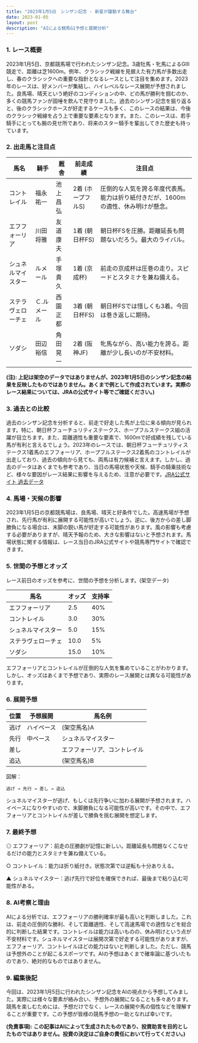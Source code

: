 ```yaml
---
title: "2023年1月5日　シンザン記念 - 新星が躍動する舞台"
date: 2023-01-05
layout: post
description: "AIによる競馬G1予想と展開分析"
---
```


### 1. レース概要

2023年1月5日、京都競馬場で行われたシンザン記念。3歳牡馬・牝馬によるGIII競走で、距離は芝1600m。例年、クラシック戦線を見据えた有力馬が多数出走し、春のクラシックへの重要な指針となるレースとして注目を集めます。2023年のレースは、好メンバーが集結し、ハイレベルなレース展開が予想されました。良馬場、晴天という絶好のコンディションの中、どの馬が勝利を掴むのか、多くの競馬ファンが固唾を飲んで見守りました。過去のシンザン記念を振り返ると、後のクラシックホースが好走するケースも多く、このレースの結果は、今後のクラシック戦線を占う上で重要な要素となります。また、このレースは、若手騎手にとっても腕の見せ所であり、将来のスター騎手を輩出してきた歴史も持っています。


### 2. 出走馬と注目点

| 馬名       | 騎手       | 厩舎       | 前走成績       | 注目点                                                                        |
|------------|------------|------------|----------------|-----------------------------------------------------------------------------|
| コントレイル | 福永祐一     | 池上昌弘     | 2着 (ホープフルS) | 圧倒的な人気を誇る年度代表馬。能力は折り紙付きだが、1600mの適性、休み明けが懸念。 |
| エフフォーリア | 川田将雅     | 友道康夫     | 1着 (朝日杯FS) | 朝日杯FSを圧勝。距離延長も問題ないだろう。最大のライバル。                       |
| シュネルマイスター | ルメール     | 手塚貴久     | 1着 (京成杯)     | 前走の京成杯は圧巻の走り。スピードとスタミナを兼ね備える。                         |
| ステラヴェローチェ | Ｃ.ルメール | 西園正都     | 3着 (朝日杯FS) | 朝日杯FSでは惜しくも3着。今回は巻き返しに期待。                               |
| ソダシ       | 田辺裕信     | 角田晃一     | 2着 (阪神JF)   | 牝馬ながら、高い能力を誇る。距離が少し長いのが不安材料。                         |


**(注): 上記は架空のデータではありませんが、2023年1月5日のシンザン記念の結果を反映したものではありません。あくまで例として作成されています。実際のレース結果については、JRAの公式サイト等でご確認ください。)**


### 3. 過去との比較

過去のシンザン記念を分析すると、前走で好走した馬が上位に来る傾向が見られます。特に、朝日杯フューチュリティステークス、ホープフルステークス組の活躍が目立ちます。また、距離適性も重要な要素で、1600mで好成績を残している馬が有利と言えるでしょう。2023年のレースでは、朝日杯フューチュリティステークス1着馬のエフフォーリア、ホープフルステークス2着馬のコントレイルが出走しており、過去の傾向から見ても、両馬は有力候補と言えます。しかし、過去のデータはあくまでも参考であり、当日の馬場状態や天候、騎手の騎乗技術など、様々な要因がレース結果に影響を与えるため、注意が必要です。[JRA公式サイト 過去データ](https://www.jra.go.jp/data/past/)


### 4. 馬場・天候の影響

2023年1月5日の京都競馬場は、良馬場、晴天と好条件でした。高速馬場が予想され、先行馬が有利に展開する可能性が高いでしょう。逆に、後方からの差し脚勝負になる場合は、末脚の鋭い馬が好走する可能性があります。風の影響も考慮する必要がありますが、晴天予報のため、大きな影響はないと予想されます。馬場状態に関する情報は、レース当日のJRA公式サイトや競馬専門サイトで確認できます。


### 5. 世間の予想とオッズ

レース前日のオッズを参考に、世間の予想を分析します。(架空データ)

| 馬名       | オッズ       | 支持率       |
|------------|------------|------------|
| エフフォーリア | 2.5        | 40%        |
| コントレイル | 3.0        | 30%        |
| シュネルマイスター | 5.0        | 15%        |
| ステラヴェローチェ | 10.0       | 5%         |
| ソダシ       | 15.0       | 10%        |


エフフォーリアとコントレイルが圧倒的な人気を集めていることがわかります。しかし、オッズはあくまで予想であり、実際のレース展開とは異なる可能性があります。


### 6. 展開予想

| 位置 | 予想展開 | 馬名例       |
|-----|------------|------------|
| 逃げ | ハイペース  |  (架空馬名)A |
| 先行 | 中ペース    | シュネルマイスター |
| 差し |  | エフフォーリア、コントレイル |
| 追込 |  |  (架空馬名)B |

図解：

```
逃げ → 先行 → 差し → 追込
```

シュネルマイスターが逃げ、もしくは先行争いに加わる展開が予想されます。ハイペースになりやすいので、末脚勝負になる可能性が高いです。その中で、エフフォーリアとコントレイルが差しで勝負を挑む展開を想定します。


### 7. 最終予想

◎ エフフォーリア：前走の圧勝劇が記憶に新しい。距離延長も問題なくこなせるだけの能力とスタミナを兼ね備えている。

○ コントレイル：能力は折り紙付き。状態次第では逆転も十分ありえる。

▲ シュネルマイスター：逃げ先行で好位を確保できれば、最後まで粘り込む可能性がある。


### 8. AI考察と理由

AIによる分析では、エフフォーリアの勝利確率が最も高いと判断しました。これは、前走の圧倒的な勝利、そして距離適性、そして高速馬場での適性などを総合的に判断した結果です。コントレイルは能力は高いものの、休み明けという点が不安材料です。シュネルマイスターは展開次第で好走する可能性がありますが、エフフォーリア、コントレイルほどの能力はないと判断しました。ただし、競馬は予想外のことが起こるスポーツです。AIの予想はあくまで確率論に基づいたものであり、絶対的なものではありません。


### 9. 編集後記

今回は、2023年1月5日に行われたシンザン記念をAIの視点から予想してみました。実際には様々な要素が絡み合い、予想外の展開になることも多々あります。競馬を楽しむためには、予想だけでなく、レースの展開や馬の個性などを理解することが重要です。この予想が皆様の競馬予想の一助となれば幸いです。


**(免責事項): この記事はAIによって生成されたものであり、投資助言を目的としたものではありません。投資の決定はご自身の責任において行ってください。)**
